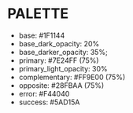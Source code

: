 # PALETTE
- base: #1F1144
- base_dark_opacity: 20%
- base_darker_opacity: 35%;
- primary: #7E24FF (75%)
- primary_light_opacity: 30%
- complementary: #FF9E00 (75%)
- opposite: #28FBAA (75%)
- error: #F44040
- success: #5AD15A
